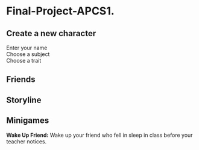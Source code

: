 # Final-Project-APCS1.

<h2> Create a new character </h2>
<p> 
Enter your name <br>
Choose a subject <br>
Choose a trait
</p>

<h2> Friends </h2>

<h2> Storyline </h2>

<h2> Minigames </h2>

<p>
<b>Wake Up Friend:</b>
Wake up your friend who fell in sleep in class before your teacher notices.
</p>
